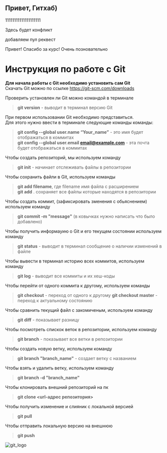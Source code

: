 ## Привет, Гитхаб)

11111111111111111111

Здесь будет конфликт

добавляем пул реквест

Привет! Спасибо за курс! Очень позновательно


# Инструкция по работе с Git  

**Для начала работы с Git необходимо установить сам Git**  
Скачать Git можно по ссылке https://git-scm.com/downloads

Проверить установлен ли Git можно командой в терминале  
>**git version** - выводит в терминал версию Git  

При первом использовании Git необходимо представиться.    
Для этого нужно ввести в терминале следующие команды команды:  
>**git config --global user.name “Your_name”** - это имя будет отображаться в коммитах  
 **git config --global user.email email@example.com** - эта почта будет отображаться в коммитах

Чтобы создать репозиторий, мы используем команду 
> **git init** - начинает отслеживать файлы в репозитории  

Чтобы сохранить файли в Git, используем команды  
>**git add filename**, где filename имя файла с расширением  
 **git add** . сохраняет все файлы которые находятся в репозитории  

Чтобы создать коммит, (зафиксировать зменения с обьяснением) используем команду   
>**git commit -m "message"** (в ковычках нужно написать что было добавлено)  

Чтобы получить информауию о Git и его текущем состоянии используем команду  
>**git status** - выводит в терминал сообщение о наличии изменений в файле  

Чтобы вывести в терминал историю всех коммитов, используем команду  
>**git log** - выводит все коммиты и их хеш-коды  

Чтобы перейти от одного коммита к другому, используем команды  
>**git checkout** - переход от одного к другому 
**git checkout master** - переход к актуальному состоянию

Чтобы сравнить текущий файл с закомиченым, используем команду  
>**git diff** - показывает разницу  

Чтобы посмотреть спискок веток в репозитории, используем команду  
>**git branch** - показывает все ветки в репозитории

Чтобы создать новую ветку, используем команду  
>**git branch "branch_name"** - создает ветку с названием

Чтобы взять и удалить ветку, используем команду  
>**git branch -d "branch_name"**

Чтобы клонировать внешний репозиторий на пк  
>**git clone <url-адрес репозитория>**

Чтобы получить изменение и слияник с локальной версией  
>**git pull**

Чтобы отправить локальную версию на внешнюю  
>**git push**

![git_logo](/gbgit/image_logo_git.png)